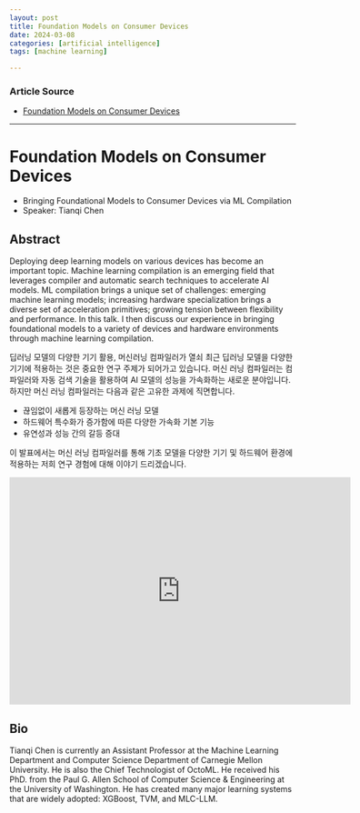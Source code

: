 ```yaml
---
layout: post
title: Foundation Models on Consumer Devices
date: 2024-03-08
categories: [artificial intelligence]
tags: [machine learning]

---
```


### Article Source


* [Foundation Models on Consumer Devices](https://www.youtube.com/watch?v=InoNMvjs_vo&list=PLSrTvUm384I9PV10koj_cqit9OfbJXEkq&index=83)

---

# Foundation Models on Consumer Devices


* Bringing Foundational Models to Consumer Devices via ML Compilation
* Speaker: Tianqi Chen


## Abstract


Deploying deep learning models on various devices has become an important topic. Machine learning compilation is an emerging field that leverages compiler and automatic search techniques to accelerate AI models. ML compilation brings a unique set of challenges: emerging machine learning models; increasing hardware specialization brings a diverse set of acceleration primitives; growing tension between flexibility and performance.  In this talk. I then discuss our experience in bringing foundational models to a variety of devices and hardware environments through machine learning compilation.

딥러닝 모델의 다양한 기기 활용, 머신러닝 컴파일러가 열쇠
최근 딥러닝 모델을 다양한 기기에 적용하는 것은 중요한 연구 주제가 되어가고 있습니다. 머신 러닝 컴파일러는 컴파일러와 자동 검색 기술을 활용하여 AI 모델의 성능을 가속화하는 새로운 분야입니다. 하지만 머신 러닝 컴파일러는 다음과 같은 고유한 과제에 직면합니다.

* 끊임없이 새롭게 등장하는 머신 러닝 모델
* 하드웨어 특수화가 증가함에 따른 다양한 가속화 기본 기능
* 유연성과 성능 간의 갈등 증대


이 발표에서는 머신 러닝 컴파일러를 통해 기초 모델을 다양한 기기 및 하드웨어 환경에 적용하는 저희 연구 경험에 대해 이야기 드리겠습니다.


<iframe width="600" height="400" src="https://www.youtube.com/embed/InoNMvjs_vo?si=g5KykKwb2ikYC0yn" title="YouTube video player" frameborder="0" allow="accelerometer; autoplay; clipboard-write; encrypted-media; gyroscope; picture-in-picture; web-share" allowfullscreen></iframe>

## Bio
Tianqi Chen is currently an Assistant Professor at the Machine Learning Department and Computer Science Department of Carnegie Mellon University. He is also the Chief Technologist of OctoML. He received his PhD. from the Paul G. Allen School of Computer Science & Engineering at the University of Washington. He has created many major learning systems that are widely adopted: XGBoost, TVM, and MLC-LLM.


